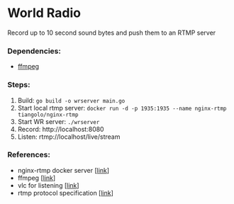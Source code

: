 # World Radio

Record up to 10 second sound bytes and push them to an RTMP server

### Dependencies:
 - [ffmpeg](https://ffmpeg.org/)

### Steps:

1. Build: `go build -o wrserver main.go`
2. Start local rtmp server: `docker run -d -p 1935:1935 --name nginx-rtmp tiangolo/nginx-rtmp`
3. Start WR server: `./wrserver`
4. Record: http://localhost:8080
5. Listen: rtmp://localhost/live/stream

### References:
 * nginx-rtmp docker server [[link](https://github.com/tiangolo/nginx-rtmp-docker)]
 * ffmpeg [[link](https://ffmpeg.org)]
 * vlc for listening [[link](https://www.videolan.org/vlc/)]
 * rtmp protocol specification [[link](https://rtmp.veriskope.com/docs/spec/)]